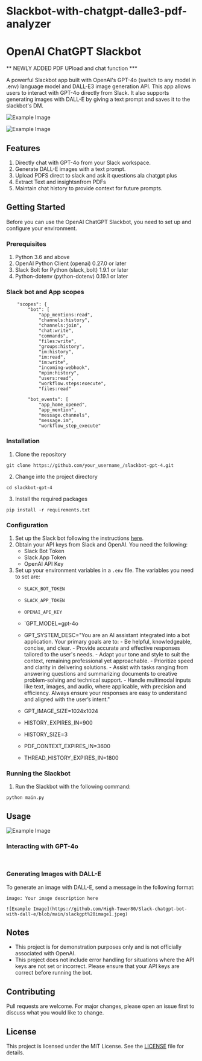 # Slackbot-with-chatgpt-dalle3-pdf-analyzer
# OpenAI ChatGPT Slackbot
** NEWLY ADDED PDF UPload and chat function ***

A powerful Slackbot app built with OpenAI's GPT-4o (switch to any model in .env) language model and DALL-E3 image generation API. This app allows users to interact with GPT-4o directly from Slack. It also supports generating images with DALL-E by giving a text prompt and saves it to the slackbot's DM.


![Example Image](https://github.com/High-Tower80/Slack-chatgpt-bot-with-dall-e/blob/main/slackgpt%20image2.jpeg)

![Example Image](https://github.com/High-Tower80/Slack-chatgpt-bot-with-dall-e/blob/main/Slackgpt%20summary.png)

## Features

1. Directly chat with GPT-4o from your Slack workspace.
2. Generate DALL-E images with a text prompt.
4. Upload PDFS direct to slack and ask it questions ala chatgpt plus
5. Extract Text and insightsnfrom PDFs
6. Maintain chat history to provide context for future prompts.

## Getting Started

Before you can use the OpenAI ChatGPT Slackbot, you need to set up and configure your environment. 

### Prerequisites

1. Python 3.6 and above
2. OpenAI Python Client (openai) 0.27.0 or later
3. Slack Bolt for Python (slack_bolt) 1.9.1 or later
4. Python-dotenv (python-dotenv) 0.19.1 or later

### Slack bot and App scopes
        "scopes": {
            "bot": [
                "app_mentions:read",
                "channels:history",
                "channels:join",
                "chat:write",
                "commands",
                "files:write",
                "groups:history",
                "im:history",
                "im:read",
                "im:write",
                "incoming-webhook",
                "mpim:history",
                "users:read",
                "workflow.steps:execute",
                "files:read"

            "bot_events": [
                "app_home_opened",
                "app_mention",
                "message.channels",
                "message.im",
                "workflow_step_execute"

### Installation

1. Clone the repository

```
git clone https://github.com/your_username_/slackbot-gpt-4.git
```

2. Change into the project directory

```
cd slackbot-gpt-4
```

3. Install the required packages

```
pip install -r requirements.txt
```

### Configuration

1. Set up the Slack bot following the instructions [here](https://api.slack.com/start).
2. Obtain your API keys from Slack and OpenAI. You need the following:
   - Slack Bot Token
   - Slack App Token
   - OpenAI API Key
3. Set up your environment variables in a `.env` file. The variables you need to set are:
   - `SLACK_BOT_TOKEN`
   - `SLACK_APP_TOKEN`
   - `OPENAI_API_KEY`
   - `GPT_MODEL=gpt-4o
   - GPT_SYSTEM_DESC="You are an AI assistant integrated into a bot application. Your primary goals are 	to: - Be helpful, knowledgeable, concise, and clear. - Provide accurate and effective responses 	tailored to the user's needs. - Adapt your tone and style to suit the context, remaining 		professional yet approachable. - Prioritize speed and clarity in delivering solutions. - Assist 	with tasks ranging from answering questions and summarizing documents to creative problem-solving 	and technical support. - Handle multimodal inputs like text, images, and audio, where applicable, 	with precision and efficiency. Always ensure your responses are easy to understand and aligned 		with the user’s intent."

   - GPT_IMAGE_SIZE=1024x1024

   - HISTORY_EXPIRES_IN=900
   - HISTORY_SIZE=3
   - PDF_CONTEXT_EXPIRES_IN=3600
   - THREAD_HISTORY_EXPIRES_IN=1800

### Running the Slackbot

1. Run the Slackbot with the following command:

```
python main.py
```

## Usage
![Example Image](https://github.com/High-Tower80/Slack-chatgpt-bot-with-dall-e/blob/main/slackgpt%20sheets.png)



### Interacting with GPT-4o


```
	
```

### Generating Images with DALL-E

To generate an image with DALL-E, send a message in the following format:

```
image: Your image description here

![Example Image](https://github.com/High-Tower80/Slack-chatgpt-bot-with-dall-e/blob/main/slackgpt%20image1.jpeg)
```

## Notes

- This project is for demonstration purposes only and is not officially associated with OpenAI.
- This project does not include error handling for situations where the API keys are not set or incorrect. Please ensure that your API keys are correct before running the bot.

## Contributing

Pull requests are welcome. For major changes, please open an issue first to discuss what you would like to change.

## License

This project is licensed under the MIT License. See the [LICENSE](LICENSE) file for details.



